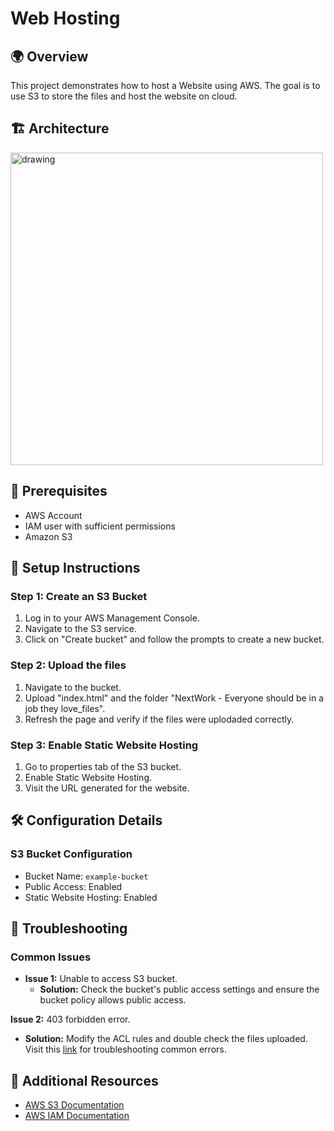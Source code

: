 # Web Hosting

## 🌍 Overview
This project demonstrates how to host a Website using AWS. The goal is to use S3 to store the files and host the website on cloud.

## 🏗️ Architecture
<img src="s3-architecture" alt="drawing" width="500"/>

## 🥪 Prerequisites
- AWS Account
- IAM user with sufficient permissions
- Amazon S3
  
## 🧱 Setup Instructions

### Step 1: Create an S3 Bucket
1. Log in to your AWS Management Console.
2. Navigate to the S3 service.
3. Click on "Create bucket" and follow the prompts to create a new bucket.

### Step 2: Upload the files
1. Navigate to the bucket.
2. Upload "index.html" and the folder "NextWork - Everyone should be in a job they love_files".
3. Refresh the page and verify if the files were uplodaded correctly.

### Step 3: Enable Static Website Hosting
1. Go to properties tab of the S3 bucket.
2. Enable Static Website Hosting.
3. Visit the URL generated for the website.


## 🛠️ Configuration Details

### S3 Bucket Configuration
- Bucket Name: `example-bucket`
- Public Access: Enabled
- Static Website Hosting: Enabled

## 🚨 Troubleshooting

### Common Issues
- **Issue 1:** Unable to access S3 bucket.
  - **Solution:** Check the bucket's public access settings and ensure the bucket policy allows public access.

**Issue 2:** 403 forbidden error.
  - **Solution:** Modify the ACL rules and double check the files uploaded. Visit this [link](https://community.nextwork.org/c/i-have-a-question/project-1-troubleshooting-index-html?automatic_login=true) for troubleshooting common errors.

## 🔗 Additional Resources
- [AWS S3 Documentation](https://docs.aws.amazon.com/s3/)
- [AWS IAM Documentation](https://docs.aws.amazon.com/iam/)

